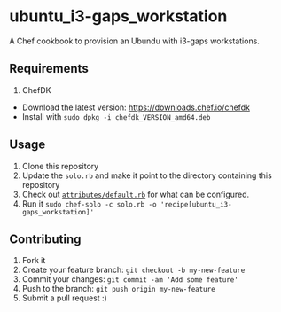 # ubuntu_i3-gaps_workstation

A Chef cookbook to provision an Ubundu with i3-gaps workstations.

## Requirements

1. ChefDK
  * Download the latest version: https://downloads.chef.io/chefdk
  * Install with `sudo dpkg -i chefdk_VERSION_amd64.deb` 

## Usage

1. Clone this repository
2. Update the `solo.rb` and make it point to the directory containing this repository
3. Check out [`attributes/default.rb`](attributes/default.rb) for what can be configured.
4. Run it `sudo chef-solo -c solo.rb -o 'recipe[ubuntu_i3-gaps_workstation]'` 

## Contributing

1. Fork it
2. Create your feature branch: `git checkout -b my-new-feature`
3. Commit your changes: `git commit -am 'Add some feature'`
4. Push to the branch: `git push origin my-new-feature`
5. Submit a pull request :)

